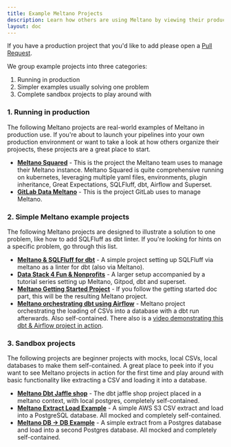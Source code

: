 ```yaml
---
title: Example Meltano Projects
description: Learn how others are using Meltano by viewing their production Meltano projects.
layout: doc
---
```

If you have a production project that you'd like to add please open a [Pull Request](https://github.com/meltano/meltano/edit/main/docs/src/_tutorials/example-projects.md).

We group example projects into three categories:
1. Running in production
2. Simpler examples usually solving one problem
3. Complete sandbox projects to play around with

### 1. Running in production

The following Meltano projects are real-world examples of Meltano in production use. If you're about to launch your pipelines
into your own production environment or want to take a look at how others organize their projoects, these projects are a great place to start.

- **[Meltano Squared](https://github.com/meltano/squared)** - This is the project the Meltano team uses to manage their Meltano instance. Meltano Squared is quite comprehensive running on kubernetes, leveraging multiple yaml files, environments, plugin inheritance, Great Expectations, SQLFluff, dbt, Airflow and Superset.
- **[GitLab Data Meltano](https://gitlab.com/gitlab-data/gitlab-data-meltano)** - This is the project GitLab uses to manage Meltano.

### 2. Simple Meltano example projects

The following Meltano projects are designed to illustrate a solution to one problem, like how to add SQLFluff as dbt linter. If you're looking for hints on a specific problem, go through this list.

- **[Meltano & SQLFluff for dbt](https://gitlab.com/rabidaudio/meltano-sqlfluff-example)** - A simple project setting up SQLFluff via meltano as a linter for dbt (also via Meltano).
- **[Data Stack 4 Fun & Nonprofits](https://github.com/andrewcstewart/ds4fnp)** - A larger setup accompanied by a tutorial series setting up Meltano, Gitpod, dbt and superset.
- **[Meltano Getting Started Project](https://github.com/meltano/demo-project)** - If you follow the getting started doc part, this will be the resulting Meltano project.
- **[Meltano orchestrating dbt using Airflow](https://github.com/pnadolny13/meltano_example_implementations/tree/main/meltano_projects/dbt_orchestration)** - Meltano project orchestrating the loading of CSVs into a database with a dbt run afterwards. Also self-contained. There also is a [video demonstrating this dbt & Airflow project in action](https://www.youtube.com/watch?v=pNGJ96HOioM&t=919s).


### 3. Sandbox projects

The following projects are beginner projects with mocks, local CSVs, local databases to make them self-contained. A great place to peek into if you want to see Meltano projects in action for the first time and play around with basic functionality like extracting a CSV and loading it into a database.

- **[Meltano Dbt Jaffle shop](https://github.com/pnadolny13/meltano_example_implementations/tree/main/meltano_projects/singer_dbt_jaffle)** - The dbt jaffle shop project placed in a meltano context, with local postgres, completely self-contained.
- **[Meltano Extract Load Example](https://github.com/sbalnojan/meltano-example-el)** - A simple AWS S3 CSV extract and load into a PostgreSQL database. All mocked and completely self-contained.
- **[Meltano DB -> DB Example](https://github.com/sbalnojan/meltano-example-el-db)** - A simple extract from a Postgres database and load into a second Postgres database. All mocked and completely self-contained.
